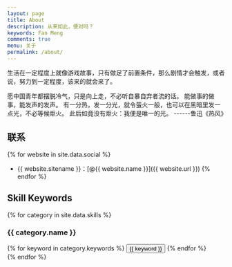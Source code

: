 ```yaml
---
layout: page
title: About
description: 从来如此，便对吗？
keywords: Fan Meng
comments: true
menu: 关于
permalink: /about/
---
```

生活在一定程度上就像游戏故事，只有做足了前置条件，那么剧情才会触发，或者说，努力到一定程度，该来的就会来了。


愿中国青年都摆脱冷气，只是向上走，不必听自暴自弃者流的话。
能做事的做事，能发声的发声。
有一分热，发一分光，就令萤火一般，也可以在黑暗里发一点光，不必等候炬火。
此后如竟没有炬火：我便是唯一的光。              ------鲁迅《热风》

## 联系

{% for website in site.data.social %}
* {{ website.sitename }}：[@{{ website.name }}]({{ website.url }})
{% endfor %}

## Skill Keywords

{% for category in site.data.skills %}
### {{ category.name }}
<div class="btn-inline">
{% for keyword in category.keywords %}
<button class="btn btn-outline" type="button">{{ keyword }}</button>
{% endfor %}
</div>
{% endfor %}

